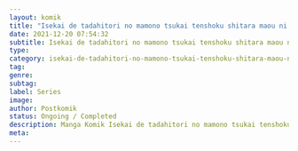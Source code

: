 ```yaml
---
layout: komik
title: "Isekai de tadahitori no mamono tsukai tenshoku shitara maou ni machigawa remashita"
date: 2021-12-20 07:54:32
subtitle: Isekai de tadahitori no mamono tsukai tenshoku shitara maou ni machigawa remashita
type: 
category: isekai-de-tadahitori-no-mamono-tsukai-tenshoku-shitara-maou-ni-machigawa-remashita
tag: 
genre: 
subtag: 
label: Series
image: 
author: Postkomik
status: Ongoing / Completed
description: Manga Komik Isekai de tadahitori no mamono tsukai tenshoku shitara maou ni machigawa remashita | Bahasa Indonesia
meta: 
---
```

